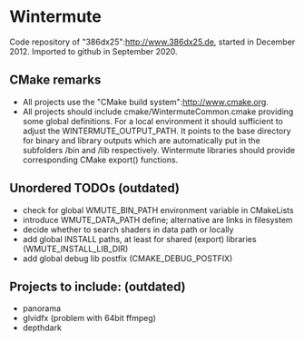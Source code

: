 # Wintermute
Code repository of "386dx25":http://www.386dx25.de, started in December 2012.
Imported to github in September 2020.

## CMake remarks
* All projects use the "CMake build system":http://www.cmake.org.
* All projects should include cmake/WintermuteCommon.cmake providing some global definitions. For a local environment it should sufficient to adjust the WINTERMUTE_OUTPUT_PATH. It points to the base directory for binary and library outputs which are automatically put in the subfolders /bin and /lib respectively. Wintermute libraries should provide corresponding CMake export() functions.

## Unordered TODOs (**outdated**)
* check for global WMUTE_BIN_PATH environment variable in CMakeLists
* introduce WMUTE_DATA_PATH define; alternative are links in filesystem
* decide whether to search shaders in data path or locally
* add global INSTALL paths, at least for shared (export) libraries (WMUTE_INSTALL_LIB_DIR)
* add global debug lib postfix (CMAKE_DEBUG_POSTFIX)

## Projects to include: (**outdated**)
* panorama
* glvidfx (problem with 64bit ffmpeg)
* depthdark
